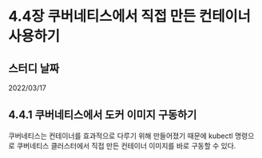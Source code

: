 # 4.4장 쿠버네티스에서 직접 만든 컨테이너 사용하기

## 스터디 날짜
2022/03/17

## 4.4.1 쿠버네티스에서 도커 이미지 구동하기
쿠버네티스는 컨테이너를 효과적으로 다루기 위해 만들어졌기 때문에 kubectl 명령으로 쿠버네티스 클러스터에서 직접 만든 컨테이너 이미지를 바로 구동할 수 있다.
